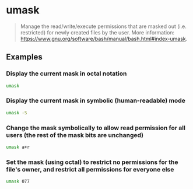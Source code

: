 # umask

> Manage the read/write/execute permissions that are masked out (i.e. restricted) for newly created files by the user. More information: <https://www.gnu.org/software/bash/manual/bash.html#index-umask>.

## Examples

### Display the current mask in octal notation

```bash
umask
```

### Display the current mask in symbolic (human-readable) mode

```bash
umask -S
```

### Change the mask symbolically to allow read permission for all users (the rest of the mask bits are unchanged)

```bash
umask a+r
```

### Set the mask (using octal) to restrict no permissions for the file's owner, and restrict all permissions for everyone else

```bash
umask 077
```
